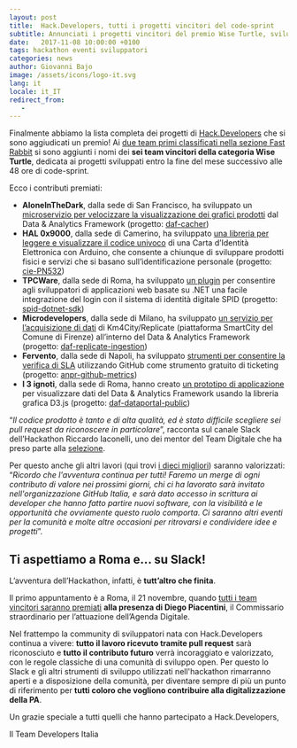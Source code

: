 ```yaml
---
layout: post
title:  Hack.Developers, tutti i progetti vincitori del code-sprint
subtitle: Annunciati i progetti vincitori del premio Wise Turtle, sviluppati entro 30 giorni dalla fine di Hack.Developers
date:   2017-11-08 10:00:00 +0100
tags: hackathon eventi sviluppatori
categories: news
author: Giovanni Bajo
image: /assets/icons/logo-it.svg
lang: it
locale: it_IT
redirect_from:
   - 
---
```


Finalmente abbiamo la lista completa dei progetti di [Hack.Developers](https://hack.developers.italia.it/) che si sono aggiudicati un premio! Ai [due team primi classificati nella sezione Fast Rabbit](https://developers.italia.it/news/2017/10/23/hack-developers-ecco-i-vincitori-fast-rabbit.html) si sono aggiunti i nomi dei **sei team vincitori della categoria Wise Turtle**, dedicata ai progetti sviluppati entro la fine del mese successivo alle 48 ore di code-sprint.

Ecco i contributi premiati:

 - **AloneInTheDark**, dalla sede di San Francisco, ha sviluppato un [microservizio per velocizzare la visualizzazione dei grafici prodotti](https://github.com/italia/daf-cacher/pull/2) dal Data & Analytics Framework (progetto: [daf-cacher](https://github.com/italia/daf-cacher))
 - **HAL 0x9000**, dalla sede di Camerino, ha sviluppato [una libreria per leggere e visualizzare il codice univoco](https://github.com/italia/cie-PN532/pull/2) di una Carta d’Identità Elettronica con Arduino, che consente a chiunque di sviluppare prodotti fisici e servizi che si basano sull’identificazione personale (progetto: [cie-PN532](https://github.com/italia/cie-PN532))  
 - **TPCWare**, dalla sede di Roma, ha sviluppato [un plugin](https://github.com/italia/spid-dotnet-sdk/pull/6) per consentire agli sviluppatori di applicazioni web basate su .NET una facile integrazione del login con il sistema di identità digitale SPID (progetto: [spid-dotnet-sdk](https://github.com/italia/spid-dotnet-sdk))
 - **Microdevelopers**, dalla sede di Milano, ha sviluppato [un servizio per l’acquisizione di dati](https://github.com/italia/daf-replicate-ingestion/pull/8) di Km4City/Replicate (piattaforma SmartCity del Comune di Firenze) all’interno del Data & Analytics Framework (progetto: [daf-replicate-ingestion](https://github.com/italia/daf-replicate-ingestion))
 - **Fervento**, dalla sede di Napoli, ha sviluppato [strumenti per consentire la verifica di SLA](https://github.com/italia/anpr-github-metrics/pull/2) utilizzando GitHub come strumento gratuito di ticketing (progetto: [anpr-github-metrics](https://github.com/italia/anpr-github-metrics))
 - **I 3 ignoti**, dalla sede di Roma, hanno creato [un prototipo di applicazione](https://github.com/italia/anpr-github-metrics) per visualizzare dati del Data & Analytics Framework usando la libreria grafica D3.js (progetto: [daf-dataportal-public](https://github.com/italia/daf-dataportal-public))

“*Il codice prodotto è tanto e di alta qualità, ed è stato difficile scegliere sei pull request da riconoscere in particolare*”, racconta sul canale Slack dell’Hackathon Riccardo Iaconelli, uno dei mentor del Team Digitale che ha preso parte alla [selezione](https://hack.developers.italia.it/premi/).

Per questo anche gli altri lavori (qui trovi [i dieci migliori](https://hack.developers.italia.it/vincitori-premio-wise-turtle/)) saranno valorizzati: “*Ricordo che l'avventura continua per tutti! Faremo un merge di ogni contributo di valore nei prossimi giorni, chi ci ha lavorato sarà invitato nell'organizzazione GitHub Italia, e sarà dato accesso in scrittura ai developer che hanno fatto partire nuovi software, con la visibilità e le opportunità che ovviamente questo ruolo comporta. Ci saranno altri eventi per la comunità e molte altre occasioni per ritrovarsi e condividere idee e progetti*”.

## Ti aspettiamo a Roma e... su Slack!

L’avventura dell’Hackathon, infatti, è **tutt’altro che finita**.

Il primo appuntamento è a Roma, il 21 novembre, quando [tutti i team vincitori saranno premiati](https://hack.developers.italia.it/cerimonia-di-chiusura/) **alla presenza di Diego Piacentini**, il Commissario straordinario per l’attuazione dell’Agenda Digitale.

Nel frattempo la community di sviluppatori nata con Hack.Developers continua a vivere: **tutto il lavoro ricevuto tramite pull request** sarà riconosciuto e **tutto il contributo futuro** verrà incoraggiato e valorizzato, con le regole classiche di una comunità di sviluppo open. Per questo lo Slack e gli altri strumenti di sviluppo utilizzati nell'hackathon rimarranno aperti e a disposizione della comunità, per diventare sempre di più un punto di riferimento per **tutti coloro che vogliono contribuire alla digitalizzazione della PA**.

Un grazie speciale a tutti quelli che hanno partecipato a Hack.Developers,

Il Team Developers Italia
